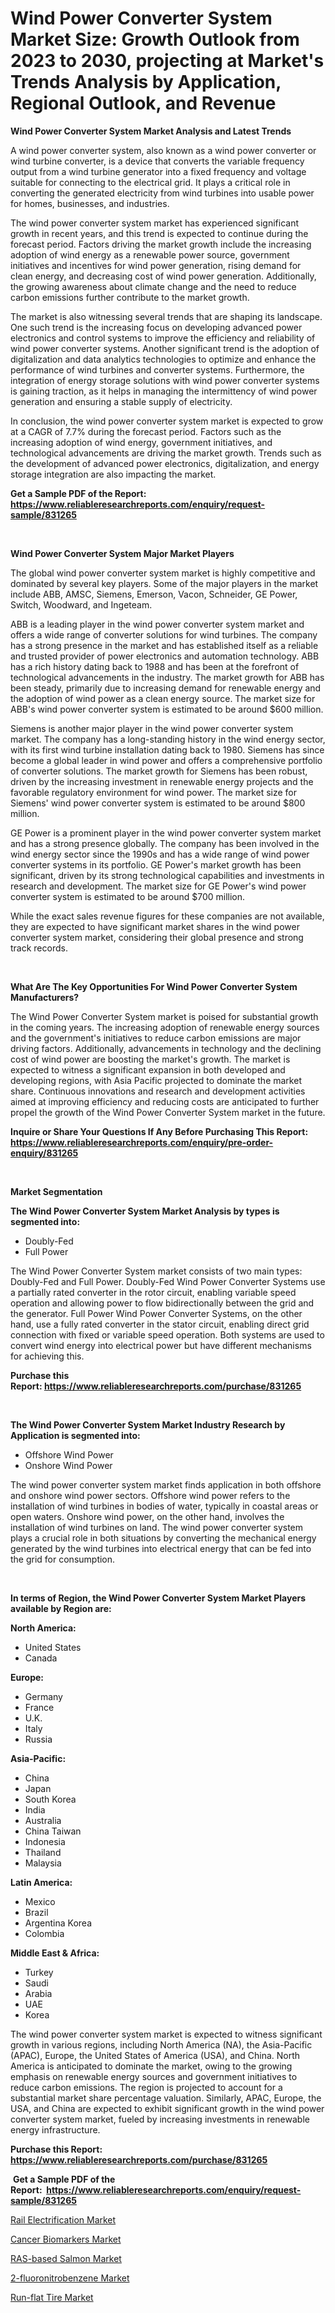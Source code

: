 <p><h1>Wind Power Converter System Market Size: Growth Outlook from 2023 to 2030, projecting at Market's Trends Analysis by Application, Regional Outlook, and Revenue</h1></p><p><strong>Wind Power Converter System Market Analysis and Latest Trends</strong></p>
<p><p>A wind power converter system, also known as a wind power converter or wind turbine converter, is a device that converts the variable frequency output from a wind turbine generator into a fixed frequency and voltage suitable for connecting to the electrical grid. It plays a critical role in converting the generated electricity from wind turbines into usable power for homes, businesses, and industries.</p><p>The wind power converter system market has experienced significant growth in recent years, and this trend is expected to continue during the forecast period. Factors driving the market growth include the increasing adoption of wind energy as a renewable power source, government initiatives and incentives for wind power generation, rising demand for clean energy, and decreasing cost of wind power generation. Additionally, the growing awareness about climate change and the need to reduce carbon emissions further contribute to the market growth.</p><p>The market is also witnessing several trends that are shaping its landscape. One such trend is the increasing focus on developing advanced power electronics and control systems to improve the efficiency and reliability of wind power converter systems. Another significant trend is the adoption of digitalization and data analytics technologies to optimize and enhance the performance of wind turbines and converter systems. Furthermore, the integration of energy storage solutions with wind power converter systems is gaining traction, as it helps in managing the intermittency of wind power generation and ensuring a stable supply of electricity.</p><p>In conclusion, the wind power converter system market is expected to grow at a CAGR of 7.7% during the forecast period. Factors such as the increasing adoption of wind energy, government initiatives, and technological advancements are driving the market growth. Trends such as the development of advanced power electronics, digitalization, and energy storage integration are also impacting the market.</p></p>
<p><strong>Get a Sample PDF of the Report:&nbsp; <a href="https://www.reliableresearchreports.com/enquiry/request-sample/831265">https://www.reliableresearchreports.com/enquiry/request-sample/831265</a></strong></p>
<p>&nbsp;</p>
<p><strong>Wind Power Converter System Major Market Players</strong></p>
<p><p>The global wind power converter system market is highly competitive and dominated by several key players. Some of the major players in the market include ABB, AMSC, Siemens, Emerson, Vacon, Schneider, GE Power, Switch, Woodward, and Ingeteam.</p><p>ABB is a leading player in the wind power converter system market and offers a wide range of converter solutions for wind turbines. The company has a strong presence in the market and has established itself as a reliable and trusted provider of power electronics and automation technology. ABB has a rich history dating back to 1988 and has been at the forefront of technological advancements in the industry. The market growth for ABB has been steady, primarily due to increasing demand for renewable energy and the adoption of wind power as a clean energy source. The market size for ABB's wind power converter system is estimated to be around $600 million.</p><p>Siemens is another major player in the wind power converter system market. The company has a long-standing history in the wind energy sector, with its first wind turbine installation dating back to 1980. Siemens has since become a global leader in wind power and offers a comprehensive portfolio of converter solutions. The market growth for Siemens has been robust, driven by the increasing investment in renewable energy projects and the favorable regulatory environment for wind power. The market size for Siemens' wind power converter system is estimated to be around $800 million.</p><p>GE Power is a prominent player in the wind power converter system market and has a strong presence globally. The company has been involved in the wind energy sector since the 1990s and has a wide range of wind power converter systems in its portfolio. GE Power's market growth has been significant, driven by its strong technological capabilities and investments in research and development. The market size for GE Power's wind power converter system is estimated to be around $700 million.</p><p>While the exact sales revenue figures for these companies are not available, they are expected to have significant market shares in the wind power converter system market, considering their global presence and strong track records.</p></p>
<p>&nbsp;</p>
<p><strong>What Are The Key Opportunities For Wind Power Converter System Manufacturers?</strong></p>
<p><p>The Wind Power Converter System market is poised for substantial growth in the coming years. The increasing adoption of renewable energy sources and the government's initiatives to reduce carbon emissions are major driving factors. Additionally, advancements in technology and the declining cost of wind power are boosting the market's growth. The market is expected to witness a significant expansion in both developed and developing regions, with Asia Pacific projected to dominate the market share. Continuous innovations and research and development activities aimed at improving efficiency and reducing costs are anticipated to further propel the growth of the Wind Power Converter System market in the future.</p></p>
<p><strong>Inquire or Share Your Questions If Any Before Purchasing This Report: <a href="https://www.reliableresearchreports.com/enquiry/pre-order-enquiry/831265">https://www.reliableresearchreports.com/enquiry/pre-order-enquiry/831265</a></strong></p>
<p>&nbsp;</p>
<p><strong>Market Segmentation</strong></p>
<p><strong>The Wind Power Converter System Market Analysis by types is segmented into:</strong></p>
<p><ul><li>Doubly-Fed</li><li>Full Power</li></ul></p>
<p><p>The Wind Power Converter System market consists of two main types: Doubly-Fed and Full Power. Doubly-Fed Wind Power Converter Systems use a partially rated converter in the rotor circuit, enabling variable speed operation and allowing power to flow bidirectionally between the grid and the generator. Full Power Wind Power Converter Systems, on the other hand, use a fully rated converter in the stator circuit, enabling direct grid connection with fixed or variable speed operation. Both systems are used to convert wind energy into electrical power but have different mechanisms for achieving this.</p></p>
<p><strong>Purchase this Report:&nbsp;<a href="https://www.reliableresearchreports.com/purchase/831265">https://www.reliableresearchreports.com/purchase/831265</a></strong></p>
<p>&nbsp;</p>
<p><strong>The Wind Power Converter System Market Industry Research by Application is segmented into:</strong></p>
<p><ul><li>Offshore Wind Power</li><li>Onshore Wind Power</li></ul></p>
<p><p>The wind power converter system market finds application in both offshore and onshore wind power sectors. Offshore wind power refers to the installation of wind turbines in bodies of water, typically in coastal areas or open waters. Onshore wind power, on the other hand, involves the installation of wind turbines on land. The wind power converter system plays a crucial role in both situations by converting the mechanical energy generated by the wind turbines into electrical energy that can be fed into the grid for consumption.</p></p>
<p>&nbsp;</p>
<p><strong>In terms of Region, the Wind Power Converter System Market Players available by Region are:</strong></p>
<p>
    <p> <strong> North America: </strong>
        <ul>
            <li>United States</li>
            <li>Canada</li>
        </ul>
        </p> 
    <p> <strong> Europe: </strong>
        <ul>
            <li>Germany</li>
            <li>France</li>
            <li>U.K.</li>
            <li>Italy</li>
            <li>Russia</li>
        </ul>
        </p> 
    <p> <strong> Asia-Pacific: </strong>
        <ul>
            <li>China</li>
            <li>Japan</li>
            <li>South Korea</li>
            <li>India</li>
            <li>Australia</li>
            <li>China Taiwan</li>
            <li>Indonesia</li>
            <li>Thailand</li>
            <li>Malaysia</li>
        </ul>
        </p> 
    <p> <strong> Latin America: </strong>
        <ul>
            <li>Mexico</li>
            <li>Brazil</li>
            <li>Argentina Korea</li>
            <li>Colombia</li>
        </ul>
        </p> 
    <p> <strong> Middle East & Africa: </strong>
        <ul>
            <li>Turkey</li>
            <li>Saudi</li>
            <li>Arabia</li>
            <li>UAE</li>
            <li>Korea</li>
        </ul>
    </p>
    </p>
<p><p>The wind power converter system market is expected to witness significant growth in various regions, including North America (NA), the Asia-Pacific (APAC), Europe, the United States of America (USA), and China. North America is anticipated to dominate the market, owing to the growing emphasis on renewable energy sources and government initiatives to reduce carbon emissions. The region is projected to account for a substantial market share percentage valuation. Similarly, APAC, Europe, the USA, and China are expected to exhibit significant growth in the wind power converter system market, fueled by increasing investments in renewable energy infrastructure.</p></p>
<p><strong>Purchase this Report: <a href="https://www.reliableresearchreports.com/purchase/831265">https://www.reliableresearchreports.com/purchase/831265</a></strong></p>
<p>&nbsp;<strong>Get a Sample PDF of the Report:&nbsp;&nbsp;<a href="https://www.reliableresearchreports.com/enquiry/request-sample/831265">https://www.reliableresearchreports.com/enquiry/request-sample/831265</a></strong></p>
<p><strong></strong></p>
<p><p><a href="https://www.linkedin.com/pulse/decoding-rail-electrification-market-deep-dive-latest-trends/">Rail Electrification Market</a></p><p><a href="https://medium.com/@tyreldooley/cancer-biomarkers-nbsp-market-focuses-on-market-share-size-and-projected-forecast-till-2030-cfa5e7c2b872">Cancer Biomarkers Market</a></p><p><a href="https://www.linkedin.com/pulse/ras-based-salmon-market-share-amp-new-trends-analysis-report/">RAS-based Salmon Market</a></p><p><a href="https://github.com/ChiragRp1/Market-Research-Report-List-1/blob/main/2-fluoronitrobenzene-market.md">2-fluoronitrobenzene Market</a></p><p><a href="https://medium.com/@trystanward/run-flat-tire-market-trends-forecast-and-competitive-analysis-to-2030-59115e3b6b46">Run-flat Tire Market</a></p></p>